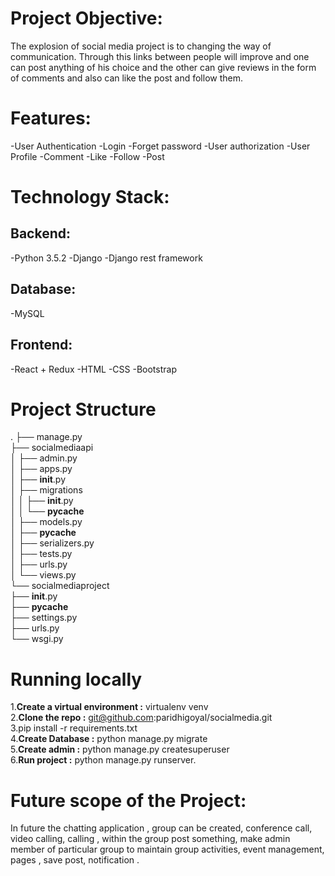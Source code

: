 
# Project Objective:
The explosion of social media project  is to changing the way of communication. Through this links between people will improve and one can post anything of his choice and the other can give reviews in the form of comments and also can like the post and follow them.

# Features:
-User Authentication
-Login 
-Forget password
-User authorization
-User Profile
-Comment
-Like
-Follow
-Post



# Technology Stack:

## Backend:
-Python 3.5.2
-Django
-Django rest framework

## Database:
-MySQL

## Frontend:
-React + Redux
-HTML
-CSS
-Bootstrap


# Project Structure
.
├── manage.py<br/>
├── socialmediaapi<br/>
│   ├── admin.py<br/>
│   ├── apps.py<br/>
│   ├── __init__.py<br/>
│   ├── migrations<br/>
│   │   ├── __init__.py<br/>
│   │   └── __pycache__<br/>
│   ├── models.py<br/>
│   ├── __pycache__<br/>
│   ├── serializers.py<br/>
│   ├── tests.py<br/>
│   ├── urls.py<br/>
│   └── views.py<br/>
└── socialmediaproject<br/>
    ├── __init__.py<br/>
    ├── __pycache__<br/>
    ├── settings.py<br/>
    ├── urls.py<br/>
    └── wsgi.py<br/>


# Running locally
1.__Create a virtual environment :__ virtualenv venv <br/>
2.__Clone the repo :__    git@github.com:paridhigoyal/socialmedia.git<br/>
3.pip install -r requirements.txt<br/>
4.__Create Database :__  python manage.py migrate<br/>
5.__Create admin :__  python manage.py createsuperuser<br/>
6.__Run project :__  python manage.py runserver.<br/>



# Future scope of the Project:
In future the chatting application , group can be created,  conference call, video calling,  calling , within the group post something,  make admin member of particular group to maintain group activities,  event management,  pages , save post, notification  .


